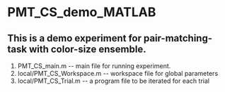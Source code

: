 # PMT_CS_demo_MATLAB
## This is a demo experiment for pair-matching-task with color-size ensemble.

1. PMT_CS_main.m
  -- main file for running experiment.
2. local/PMT_CS_Workspace.m
  -- workspace file for global parameters
3. local/PMT_CS_Trial.m
  -- a program file to be iterated for each trial
